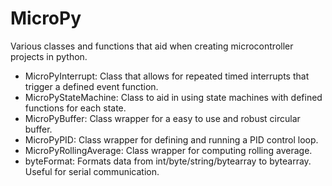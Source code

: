 # MicroPy
Various classes and functions that aid when creating microcontroller projects in python.
  - MicroPyInterrupt: Class that allows for repeated timed interrupts that trigger a defined event function.
  - MicroPyStateMachine: Class to aid in using state machines with defined functions for each state.
  - MicroPyBuffer: Class wrapper for a easy to use and robust circular buffer.
  - MicroPyPID: Class wrapper for defining and running a PID control loop.
  - MicroPyRollingAverage: Class wrapper for computing rolling average.
  - byteFormat: Formats data from int/byte/string/bytearray to bytearray. Useful for serial communication.
